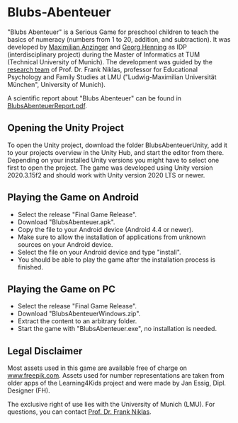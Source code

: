 # Blubs-Abenteuer
"Blubs Abenteuer" is a Serious Game for preschool children to teach the basics of numeracy (numbers from 1 to 20, addition, and subtraction).
It was developed by [Maximilian Anzinger](https://github.com/MaximilianAnzinger) and [Georg Henning](https://github.com/Mauri2070) as IDP (interdisciplinary project) during the Master of Informatics at TUM (Technical University of Munich).
The development was guided by the [research team](https://www.psy.lmu.de/ffp_en/persons/ag-niklas/index.html) of Prof. Dr. Frank Niklas, professor for Educational Psychology and Family Studies at LMU ("Ludwig-Maximilian Universität München", University of Munich).

A scientific report about "Blubs Abenteuer" can be found in [BlubsAbenteuerReport.pdf](github.com/Mauri2070/Blubs-Abenteuer/BlubsAbenteuerReport.pdf).

## Opening the Unity Project
To open the Unity project, download the folder BlubsAbenteuerUnity, add it to your projects overview in the Unity Hub, and start the editor from there.
Depending on your installed Unity versions you might have to select one first to open the project. The game was developed using Unity version 2020.3.15f2 and should work with Unity version 2020 LTS or newer.

## Playing the Game on Android
- Select the release "Final Game Release".
- Download "BlubsAbenteuer.apk".
- Copy the file to your Android device (Android 4.4 or newer).
- Make sure to allow the installation of applications from unknown sources on your Android device.
- Select the file on your Android device and type "install".
- You should be able to play the game after the installation process is finished.

## Playing the Game on PC
- Select the release "Final Game Release".
- Download "BlubsAbenteuerWindows.zip".
- Extract the content to an arbitrary folder.
- Start the game with "BlubsAbenteuer.exe", no installation is needed.

## Legal Disclaimer
Most assets used in this game are available free of charge on www.freepik.com.
Assets used for number representations are taken from older apps of the Learning4Kids project and were made by Jan Essig, Dipl. Designer (FH).

The exclusive right of use lies with the University of Munich (LMU). For questions, you can contact [Prof. Dr. Frank Niklas](https://www.psy.lmu.de/ffp_en/persons/w2-professorship-2/niklas_frank/index.html).